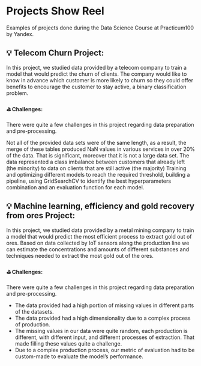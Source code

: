 # Projects Show Reel
Examples of projects done during the Data Science Course at Practicum100 by Yandex.

## 💡 Telecom Churn Project:
In this project, we studied data provided by a telecom company to train a model that would predict the churn of clients. The company would like to know in advance which customer is more likely to churn so they could offer benefits to encourage the customer to stay active, a binary classification problem.

#### ⛳️ Challenges:
There were quite a few challenges in this project regarding data preparation and pre-processing.

Not all of the provided data sets were of the same length, as a result, the merge of these tables produced NaN values in various services in over 20% of the data. That is significant, moreover that it is not a large data set.
The data represented a class imbalance between customers that already left (the minority) to data on clients that are still active (the majority)
Training and optimizing different models to reach the required threshold, building a pipeline, using GridSearchCV to identify the best hyperparameters combination and an evaluation function for each model.


## 💡 Machine learning, efficiency and gold recovery from ores Project:
In this project, we studied data provided by a metal mining company to train a model that would predict the most efficient process to extract gold out of ores.
Based on data collected by IoT sensors along the production line we can estimate the concentrations and amounts of different substances and techniques needed to extract the most gold out of the ores.

#### ⛳️ Challenges:
There were quite a few challenges in this project regarding data preparation and pre-processing.

- The data provided had a high portion of missing values in different parts of the datasets.
- The data provided had a high dimensionality due to a complex process of production.
- The missing values in our data were quite random, each production is different, with different input, and different processes of extraction. That made filling these values quite a challenge.
- Due to a complex production process, our metric of evaluation had to be custom-made to evaluate the model’s performance.
